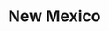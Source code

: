 ---
title: "New Mexico"
hashtag: new-mexico
borders:
  - Arizona
  - Colorado
  - Mexico
  - Oklahoma
  - Texas
  - Utah
tags:
  - State
  - United States
---